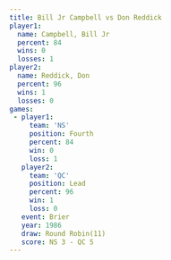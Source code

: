 ```yaml
---
title: Bill Jr Campbell vs Don Reddick
player1:                 
  name: Campbell, Bill Jr
  percent: 84            
  wins: 0                
  losses: 1              
player2:                 
  name: Reddick, Don     
  percent: 96            
  wins: 1                
  losses: 0              
games:
 - player1:          
     team: 'NS'      
     position: Fourth
     percent: 84     
     win: 0          
     loss: 1         
   player2:        
     team: 'QC'    
     position: Lead
     percent: 96   
     win: 1        
     loss: 0       
   event: Brier         
   year: 1986           
   draw: Round Robin(11)
   score: NS 3 - QC 5   
---
```

